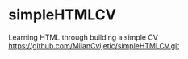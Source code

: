# simpleHTMLCV
Learning HTML through building a simple CV
https://github.com/MilanCvijetic/simpleHTMLCV.git